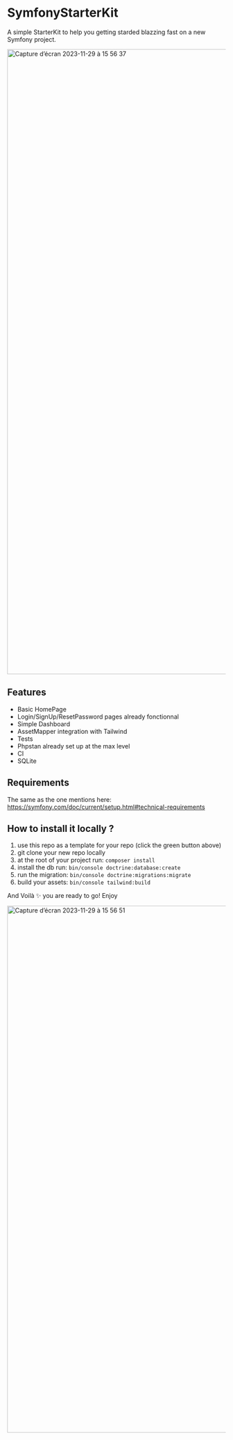 # SymfonyStarterKit
A simple StarterKit to help you getting starded blazzing fast on a new Symfony project.

<img width="1439" alt="Capture d’écran 2023-11-29 à 15 56 37" src="https://github.com/WebMamba/SymfonyStarterKit/assets/32077734/21229afc-bef3-4e4b-bf16-51926a23f293">

## Features
- Basic HomePage
- Login/SignUp/ResetPassword pages already fonctionnal
- Simple Dashboard
- AssetMapper integration with Tailwind
- Tests
- Phpstan already set up at the max level
- CI
- SQLite

## Requirements

The same as the one mentions here: https://symfony.com/doc/current/setup.html#technical-requirements

## How to install it locally ?

1. use this repo as a template for your repo (click the green button above)
2. git clone your new repo locally
3. at the root of your project run: `composer install`
4. install the db run: `bin/console doctrine:database:create`
5. run the migration: `bin/console doctrine:migrations:migrate`
6. build your assets: `bin/console tailwind:build`

And Voilà ✨ you are ready to go! Enjoy

<img width="1213" alt="Capture d’écran 2023-11-29 à 15 56 51" src="https://github.com/WebMamba/SymfonyStarterKit/assets/32077734/5db79ada-1c39-4d2e-8f1d-2caa5b26d2e0">
